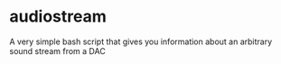 # audiostream
A very simple bash script that gives you information about an arbitrary sound stream from a DAC
